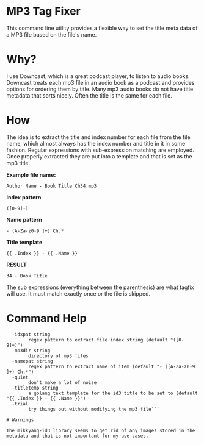 # MP3 Tag Fixer

This command line utility provides a flexible way to set the title meta data of a MP3 file based on the file's name. 

# Why?

I use Downcast, which is a great podcast player, to listen to audio books. Downcast treats each mp3 file in an audio book as a podcast and provides options for ordering them by title. Many mp3 audio books do not have title metadata that sorts nicely. Often the title is the same for each file. 

# How

The idea is to extract the title and index number for each file from the file name, which almost always has the index number and title in it in some fashion. Regular expressions with sub-expression matching are employed. Once properly extracted they are put into a template and that is set as the mp3 title. 

**Example file name:**

`Author Name - Book Title Ch34.mp3`

**Index pattern**

`([0-9]+)`

**Name pattern**

`- (A-Za-z0-9 ]+) Ch.*`

**Title template**

`{{ .Index }} - {{ .Name }}`

**RESULT**

`34 - Book Title`

The sub expressions (everything between the parenthesis) are what tagfix will use. It must match exactly once or the file is skipped. 

# Command Help

```Usage of tagfix:
  -idxpat string
        regex pattern to extract file index string (default "([0-9]+)")
  -mp3dir string
        directory of mp3 files
  -namepat string
        regex pattern to extract name of item (default "- ([A-Za-z0-9 ]+) Ch.*")
  -quiet
        don't make a lot of noise
  -titletemp string
        a golang text template for the id3 title to be set to (default "{{ .Index }} - {{ .Name }}")
  -trial
        try things out without modifying the mp3 file```
        
# Warnings

The mikkyang-id3 library seems to get rid of any images stored in the metadata and that is not important for my use cases.

